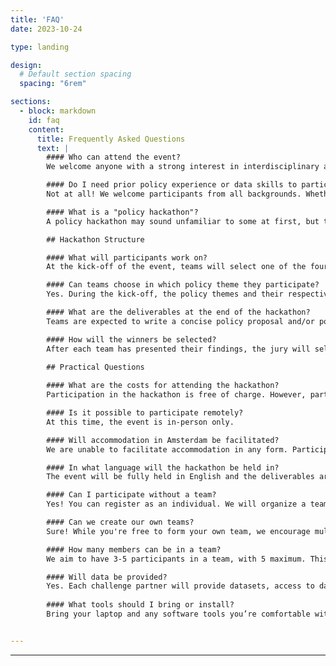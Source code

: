 ```yaml
---
title: 'FAQ'
date: 2023-10-24

type: landing

design:
  # Default section spacing
  spacing: "6rem"

sections:
  - block: markdown
    id: faq
    content:
      title: Frequently Asked Questions
      text: |
        #### Who can attend the event?
        We welcome anyone with a strong interest in interdisciplinary and data-driven policymaking. Technical skills (e.g., programming) are not strictly required. While we generally target university students and young professionals, anyone can register as participant. Students from various study backgrounds are welcome to participate.  

        #### Do I need prior policy experience or data skills to participate? 
        Not at all! We welcome participants from all backgrounds. Whether you're a policy person, a data scientist, a designer, or a curious student, your perspective is valuable. We will provide introductory workshops and mentoring during the event to support diverse skill levels. Just bring your interest, curiosity, and ambition! :)

        #### What is a "policy hackathon"?
        A policy hackathon may sound unfamiliar to some at first, but the event essentially takes on the format of a traditional hackathon, but with a broader and socially-oriented focus on creating policy rather than only technical applications or code solutions. Therefore, while we welcome designs or demos of technical solutions that could enhance policymaking, they are not mandatory. The emphasis of the event is on crafting innovative, data-informed, and impactful policy proposals, in many cases also enhanced by rigorous data analysis.  

        ## Hackathon Structure

        #### What will participants work on?
        At the kick-off of the event, teams will select one of the four policy themes they would want work on. These "policy themes" could, for instance, be: Healthcare, Sustainability, Responsible AI, Watermanagement, Transparent Governance, Urban Planning & Environment, etc. Each policy theme has a specific challenge case provided by one of our esteemed Challenge Partners, which are organizations that work on pressing societal issues. Throughout the weekend, teams will develop data-driven policy proposals to solve the case within their policy theme. Each theme will be guided by a Challenge Director during the event.  

        #### Can teams choose in which policy theme they participate?
        Yes. During the kick-off, the policy themes and their respective challenge cases will be presented. Then, teams can select in which policy theme (i.e., on which case) they want to work on during the hackathon. However, there will be a limit on the maximum number of teams that can work on a policy theme (e.g., max. 5 teams). Teams may have to sign up for their preferred theme based on first-come first-serve or a ranking of their top 3. 

        #### What are the deliverables at the end of the hackathon? 
        Teams are expected to write a concise policy proposal and/or policy action plan, while also presenting their work to the audience and jury in a short, 3-minute pitch at the end of the hackathon.

        #### How will the winners be selected?
        After each team has presented their findings, the jury will select finalists in each policy challenge theme. These finalists then receive the opportunity to answer questions by the jury and audience. Ultimately, the jury will deliberate once again before selecting a winner in each policy theme.
        
        ## Practical Questions

        #### What are the costs for attending the hackathon?
        Participation in the hackathon is free of charge. However, participants are responsible for covering their own travel and accommodation expenses.  

        #### Is it possible to participate remotely? 
        At this time, the event is in-person only. 

        #### Will accommodation in Amsterdam be facilitated?
        We are unable to facilitate accommodation in any form. Participants are expected to plan their own stay.

        #### In what language will the hackathon be held in?
        The event will be fully held in English and the deliverables are expected to be presented in English. 

        #### Can I participate without a team?
        Yes! You can register as an individual. We will organize a team formation session at the start of the hackathon to help individuals find teammates. 

        #### Can we create our own teams?
        Sure! While you're free to form your own team, we encourage multidisciplinarity and diversity in the composition of teams. The hackathon is a great opportunity to work and connect with students and professionals from various backgrounds. We also believe in the value of multiple disciplines and perspectives to ensure impactful policymaking. Lastly, we recommend to have a balanced composition between technical and social participants. 

        #### How many members can be in a team?
        We aim to have 3-5 participants in a team, with 5 maximum. This ensures a balanced mix of perspectives and manageable group dynamics. In case we are able to offer more than 4 policy challenges, there may be a possibility that the team sizes will be limited to 3-4 to ensure enough teams per policy theme. 

        #### Will data be provided?
        Yes. Each challenge partner will provide datasets, access to data platforms, or references to public datasets relevant to their case. You’re also welcome to bring in and cite external open data sources. Participants may have to sign an NDA and/or IP-waiver. 
        
        #### What tools should I bring or install?
        Bring your laptop and any software tools you’re comfortable with (e.g., Excel, R, Python, Canva, PowerPoint). We recommend having tools ready for writing, data analysis, and presentation design.


---
```

---
<!-- #### Where can my team and I work during the weekends?
        We are currently reaching out to locations of the University of Amsterdam and the Vrije Universiteit Amsterdam to reserve collaboration spaces and desks. However, you are free to hack anywhere you want, like at a cozy cafe or a park. Live attendance is mandatory for the plenary sessions, like during the kick-off and final pitches. Attendance to workshops or guidance sessions for questions is optional.  -->